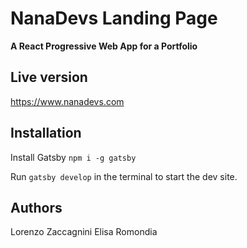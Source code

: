 # NanaDevs Landing Page

**A React Progressive Web App for a Portfolio**


## Live version

https://www.nanadevs.com

## Installation

Install Gatsby
`npm i -g gatsby`

Run `gatsby develop` in the terminal to start the dev site.

## Authors

Lorenzo Zaccagnini
Elisa Romondia
